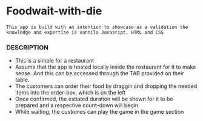 # Foodwait-with-die
    This app is build with an intention to showcase as a validation the knowledge and expertise is vannila Javasript, HTML and CSS
    
### DESCRIPTION
- This is a simple for a restaurant
- Assume that the app is hosted locally inside the restaurant for it to make sense. And this can be accessed through the TAB provided on their table.
- The customers can order their food by draggin and dropping the needed items into the order-box, which is on the left
- Once confirmed, the estiated duration will be shown for it to be prepared and a respective count-down will begin
- While waiting, the customes can play the game in the game section
